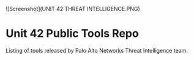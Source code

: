 ![Screenshot](UNIT 42 THREAT INTELLIGENCE.PNG)

# Unit 42 Public Tools Repo

Listing of tools released by Palo Alto Networks Threat Intelligence team.
